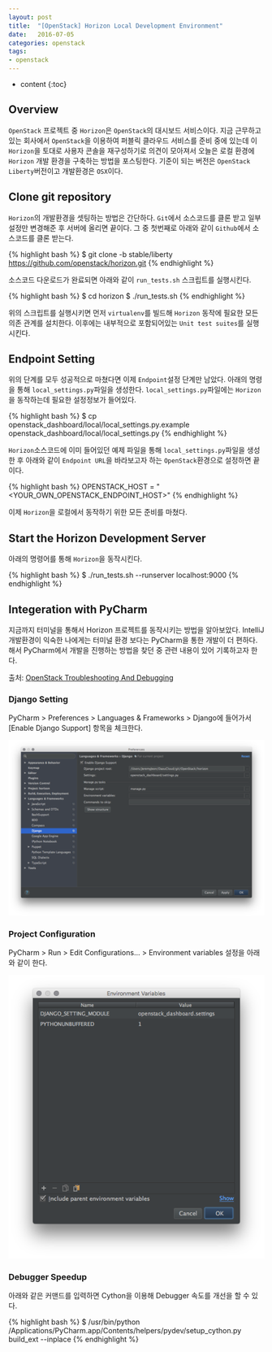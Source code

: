```yaml
---
layout: post
title:  "[OpenStack] Horizon Local Development Environment"
date:   2016-07-05
categories: openstack
tags:
- openstack
---
```


* content
{:toc}

## Overview
`OpenStack` 프로젝트 중 `Horizon`은 `OpenStack`의 대시보드 서비스이다.
지금 근무하고 있는 회사에서 `OpenStack`을 이용하여 퍼블릭 클라우드 서비스를 준비 중에 있는데 이 `Horizon`을 토대로 사용자 콘솔을 재구성하기로 의견이 모아져서 오늘은 로컬 환경에 `Horizon` 개발 환경을 구축하는 방법을 포스팅한다.
기준이 되는 버전은 `OpenStack Liberty`버전이고 개발환경은 `OSX`이다.

## Clone git repository
`Horizon`의 개발환경을 셋팅하는 방법은 간단하다. `Git`에서 소스코드를 클론 받고 일부 설정만 변경해준 후 서버에 올리면 끝이다.
그 중 첫번째로 아래와 같이 `Github`에서 소스코드를 클론 받는다.

{% highlight bash %}
$ git clone -b stable/liberty https://github.com/openstack/horizon.git
{% endhighlight %}

소스코드 다운로드가 완료되면 아래와 같이 `run_tests.sh` 스크립트를 실행시킨다.

{% highlight bash %}
$ cd horizon
$ ./run_tests.sh
{% endhighlight %}

위의 스크립트를 실행시키면 먼저 `virtualenv`를 빌드해 `Horizon` 동작에 필요한 모든 의존 관계를 설치한다. 이후에는 내부적으로 포함되어있는 `Unit test suites`를 실행시킨다.

  
## Endpoint Setting

위의 단계를 모두 성공적으로 마쳤다면 이제 `Endpoint`설정 단계만 남았다.
아래의 명령을 통해 `local_settings.py`파일을 생성한다. 
`local_settings.py`파일에는 `Horizon`을 동작하는데 필요한 설정정보가 들어있다.

{% highlight bash %}
$ cp openstack_dashboard/local/local_settings.py.example openstack_dashboard/local/local_settings.py
{% endhighlight %}

`Horizon`소스코드에 이미 들어있던 예제 파일을 통해 `local_settings.py`파일을 생성한 후 아래와 같이 `Endpoint URL`을 바라보고자 하는 `OpenStack`환경으로 설정하면 끝이다.

{% highlight bash %}
OPENSTACK_HOST = "<YOUR_OWN_OPENSTACK_ENDPOINT_HOST>"
{% endhighlight %}

이제 `Horizon`을 로컬에서 동작하기 위한 모든 준비를 마쳤다.

## Start the Horizon Development Server

아래의 명령어를 통해 `Horizon`을 동작시킨다.

{% highlight bash %}
$ ./run_tests.sh --runserver localhost:9000
{% endhighlight %}

## Integeration with PyCharm

지금까지 터미널을 통해서 Horizon 프로젝트를 동작시키는 방법을 알아보았다. IntelliJ 개발환경이 익숙한 나에게는 터미널 환경 보다는 PyCharm을 통한 개발이 더 편하다.<br/>
해서 PyCharm에서 개발을 진행하는 방법을 찾던 중 관련 내용이 있어 기록하고자 한다.

출처: [OpenStack Troubleshooting And Debugging](http://docs.openstack.org/developer/mistral/developer/troubleshooting.html)

### Django Setting

PyCharm > Preferences > Languages & Frameworks > Django에 들어가서 [Enable Django Support] 항목을 체크한다.

![Pycharm Django Setting](/post_images/openstack_pycharm_django_setting.png)

### Project Configuration

PyCharm > Run > Edit Configurations... > Environment variables 설정을 아래와 같이 한다.

![Pycharm Django Setting](/post_images/openstack_pycharm_project_configuration.png)

### Debugger Speedup

아래와 같은 커맨드를 입력하면 Cython을 이용해 Debugger 속도를 개선을 할 수 있다.

{% highlight bash %}
$ /usr/bin/python /Applications/PyCharm.app/Contents/helpers/pydev/setup_cython.py build_ext --inplace
{% endhighlight %}

